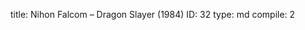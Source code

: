 title:          Nihon Falcom – Dragon Slayer (1984)
ID:             32
type:           md
compile:        2


